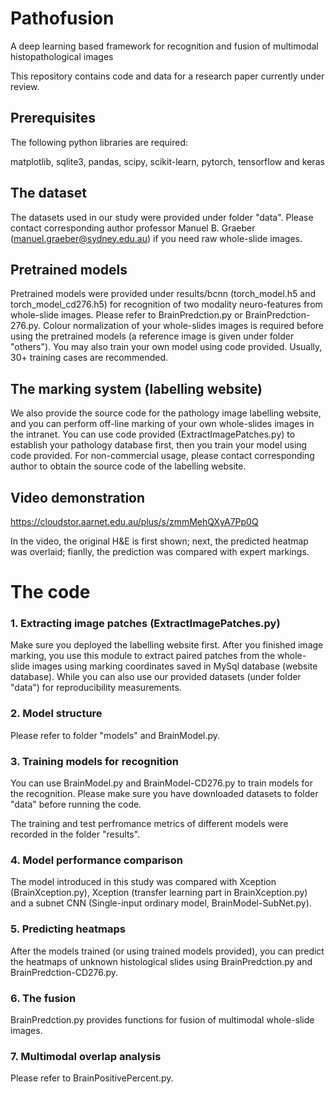 # Pathofusion
A deep learning based framework for recognition and fusion of multimodal histopathological images

This repository contains code and data for a research paper currently under review.

## Prerequisites
The following python libraries are required:

matplotlib, sqlite3, pandas, scipy, scikit-learn, pytorch, tensorflow and keras


## The dataset
The datasets used in our study were provided under folder "data". Please contact corresponding author professor Manuel B. Graeber (manuel.graeber@sydney.edu.au) if you need raw whole-slide images.


## Pretrained models
Pretrained models were provided under results/bcnn (torch_model.h5 and torch_model_cd276.h5) for recognition of two modality neuro-features from whole-slide images. Please refer to BrainPredction.py or BrainPredction-276.py. Colour normalization of your whole-slides images is required before using the pretrained models (a reference image is given under folder "others"). You may also train your own model using code provided. Usually, 30+ training cases are recommended.

## The marking system (labelling website)
We also provide the source code for the pathology image labelling website, and you can perform off-line marking of your own whole-slides images in the intranet. You can use code provided (ExtractImagePatches.py) to establish your pathology database first, then you train your model using code provided. For non-commercial usage, please contact corresponding author to obtain the source code of the labelling website.

## Video demonstration

https://cloudstor.aarnet.edu.au/plus/s/zmmMehQXyA7Pp0Q

In the video, the original H&E is first shown; next, the predicted heatmap was overlaid; fianlly, the prediction was compared with expert markings.

# The code

### 1. Extracting image patches (ExtractImagePatches.py)
Make sure you deployed the labelling website first. After you finished image marking, you use this module to extract paired patches from the whole-slide images using marking coordinates saved in MySql database (website database). While you can also use our provided datasets (under folder "data") for reproducibility measurements.

### 2. Model structure
Please refer to folder "models" and BrainModel.py.

### 3. Training models for recognition
You can use BrainModel.py and BrainModel-CD276.py to train models for the recognition. Please make sure you have downloaded datasets to folder "data" before running the code. 

The training and test perfromance metrics of different models were recorded in the folder "results".

### 4. Model performance comparison
The model introduced in this study was compared with Xception (BrainXception.py), Xception (transfer learning part in BrainXception.py) and a subnet CNN (Single-input ordinary model, BrainModel-SubNet.py). 

### 5. Predicting heatmaps
After the models trained (or using trained models provided), you can predict the heatmaps of unknown histological slides using BrainPredction.py and BrainPredction-CD276.py. 

### 6. The fusion
BrainPredction.py provides functions for fusion of multimodal whole-slide images. 

### 7. Multimodal overlap analysis
Please refer to BrainPositivePercent.py.

